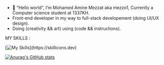 - 👋 "Hello world", I’m Mohamed Amine Mezzat aka mezzo1, Currently a Computer science student at 1337KH.
- Front-end developer in my way to full-stack developement (doing UI/UX design).
- Doing (creativity && art) using (code && instructions).

MY SKILLS :



[![My Skills](https://skillicons.dev/icons?i=js,react,nodejs,nextjs,tailwind,vim,c,)](https://skillicons.dev)




[![Anurag's GitHub stats](https://github-readme-stats.vercel.app/api?username=mezzat01)](https://github.com/anuraghazra/github-readme-stats)
